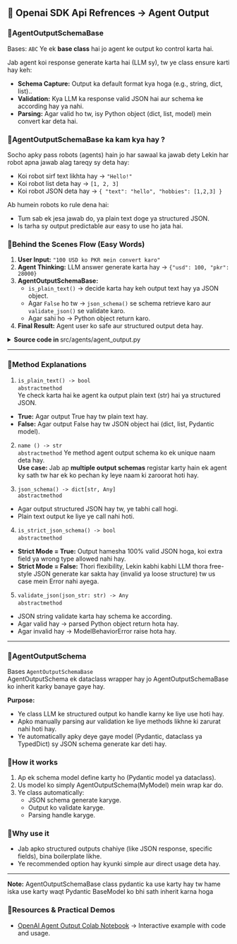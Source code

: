 ## 🔹 Openai SDK Api Refrences → Agent Output

### 🔸AgentOutputSchemaBase
Bases: `ABC`
Ye ek **base class** hai jo agent ke output ko control karta hai.

Jab agent koi response generate karta hai (LLM sy), tw ye class ensure karti hay keh:

- **Schema Capture:** Output ka default format kya hoga (e.g., string, dict, list)..
- **Validation:** Kya LLM ka response valid JSON hai aur schema ke according hay ya nahi.
- **Parsing:** Agar valid ho tw, isy Python object (dict, list, model) mein convert kar deta hai.


### 🔸AgentOutputSchemaBase ka kam kya hay ?  
Socho apky pass robots (agents) hain jo har sawaal ka jawab dety Lekin har robot apna jawab alag tareqy sy deta hay:

- Koi robot sirf text likhta hay → `"Hello!"`  
- Koi robot list deta hay → `[1, 2, 3]`  
- Koi robot JSON deta hay → `{ "text": "hello", "hobbies": [1,2,3] }`

Ab humein robots ko rule dena hai:
- Tum sab ek jesa jawab do, ya plain text doge ya structured JSON.
- Is tarha sy output predictable aur easy to use ho jata hai. 


### 🔸Behind the Scenes Flow (Easy Words)
1. **User Input:** `"100 USD ko PKR mein convert karo"`
2. **Agent Thinking:** LLM answer generate karta hay → `{"usd": 100, "pkr": 28000}`
3. **AgentOutputSchemaBase:**
    - `is_plain_text()` → decide karta hay keh output text hay ya JSON object.
    - Agar `False` ho tw → `json_schema()` se schema retrieve karo aur `validate_json()` se validate karo.
    - Agar sahi ho → Python object return karo.
4. **Final Result:** Agent user ko safe aur structured output deta hay.

<details>
<summary><b>Source code in </b>src/agents/agent_output.py</summary>

```python
class AgentOutputSchemaBase(abc.ABC):
    """An object that captures the JSON schema of the output, as well as validating/parsing JSON
    produced by the LLM into the output type.
    """

    @abc.abstractmethod
    def is_plain_text(self) -> bool:
        """Whether the output type is plain text (versus a JSON object)."""
        pass

    @abc.abstractmethod
    def name(self) -> str:
        """The name of the output type."""
        pass

    @abc.abstractmethod
    def json_schema(self) -> dict[str, Any]:
        """Returns the JSON schema of the output. Will only be called if the output type is not
        plain text.
        """
        pass

    @abc.abstractmethod
    def is_strict_json_schema(self) -> bool:
        """Whether the JSON schema is in strict mode. Strict mode constrains the JSON schema
        features, but guarantees valid JSON. See here for details:
        https://platform.openai.com/docs/guides/structured-outputs#supported-schemas
        """
        pass

    @abc.abstractmethod
    def validate_json(self, json_str: str) -> Any:
        """Validate a JSON string against the output type. You must return the validated object,
        or raise a `ModelBehaviorError` if the JSON is invalid.
        """
        pass
```
</details>

---

### 🔸Method Explanations

1. `is_plain_text() -> bool`  
`abstractmethod`  
Ye check karta hai ke agent ka output plain text (str) hai ya structured JSON.
- **True:** Agar output True hay tw plain text hay.
- **False:** Agar output False hay tw JSON object hai (dict, list, Pydantic model).


2. `name () -> str`  
`abstractmethod`
Ye method agent output schema ko ek unique naam deta hay.  
**Use case:** Jab ap **multiple output schemas** registar karty hain ek agent ky sath tw har ek ko pechan ky leye naam ki zaroorat hoti hay.


3. `json_schema() -> dict[str, Any]`  
`abstractmethod`
- Agar output structured JSON hay tw, ye tabhi call hogi.
- Plain text output ke liye ye call nahi hoti.


4. `is_strict_json_schema() -> bool`  
`abstractmethod`
- **Strict Mode = True:** Output hamesha 100% valid JSON hoga, koi extra field ya wrong type allowed nahi hay.
- **Strict Mode = False:** Thori flexibility, Lekin kabhi kabhi LLM thora free-style JSON generate kar sakta hay (invalid ya loose structure) tw us case mein Error nahi ayega.


5. `validate_json(json_str: str) -> Any`  
`abstractmethod`  
- JSON string validate karta hay schema ke according.
- Agar valid hay → parsed Python object return hota hay.
- Agar invalid hay → ModelBehaviorError raise hota hay.

---

### 🔸AgentOutputSchema
Bases `AgentOutputSchemaBase`  
AgentOutputSchema ek dataclass wrapper hay jo AgentOutputSchemaBase ko inherit karky banaye gaye hay.

**Purpose:**
- Ye class LLM ke structured output ko handle karny ke liye use hoti hay.
- Apko manually parsing aur validation ke liye methods likhne ki zarurat nahi hoti hay.
- Ye automatically apky deye gaye model (Pydantic, dataclass ya TypedDict) sy JSON schema generate kar deti hay.

### 🔸How it works
1. Ap ek schema model define karty ho (Pydantic model ya dataclass).
2. Us model ko simply AgentOutputSchema(MyModel) mein wrap kar do.
3. Ye class automatically:
    - JSON schema generate karyge.
    - Output ko validate karyge.
    - Parsing handle karyge.

### 🔸Why use it
- Jab apko structured outputs chahiye (like JSON response, specific fields), bina boilerplate likhe.
- Ye recommended option hay kyunki simple aur direct usage deta hay.

---

**Note:** AgentOutputSchemaBase class pydantic ka use karty hay tw hame iska use karty waqt Pydantic BaseModel ko bhi sath inherit karna hoga


### 🔸Resources & Practical Demos

- [OpenAI Agent Output Colab Notebook](https://colab.research.google.com/drive/1HEz71EXQri48vW1hD8BHXVxk6iLV8skB?usp=sharing) → Interactive example with code and usage.
